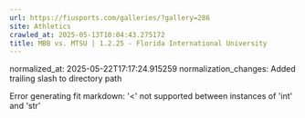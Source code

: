```yaml
---
url: https://fiusports.com/galleries/?gallery=286
site: Athletics
crawled_at: 2025-05-13T10:04:43.275172
title: MBB vs. MTSU | 1.2.25 - Florida International University
---
```

normalized_at: 2025-05-22T17:17:24.915259
normalization_changes: Added trailing slash to directory path

Error generating fit markdown: '<' not supported between instances of 'int' and 'str'